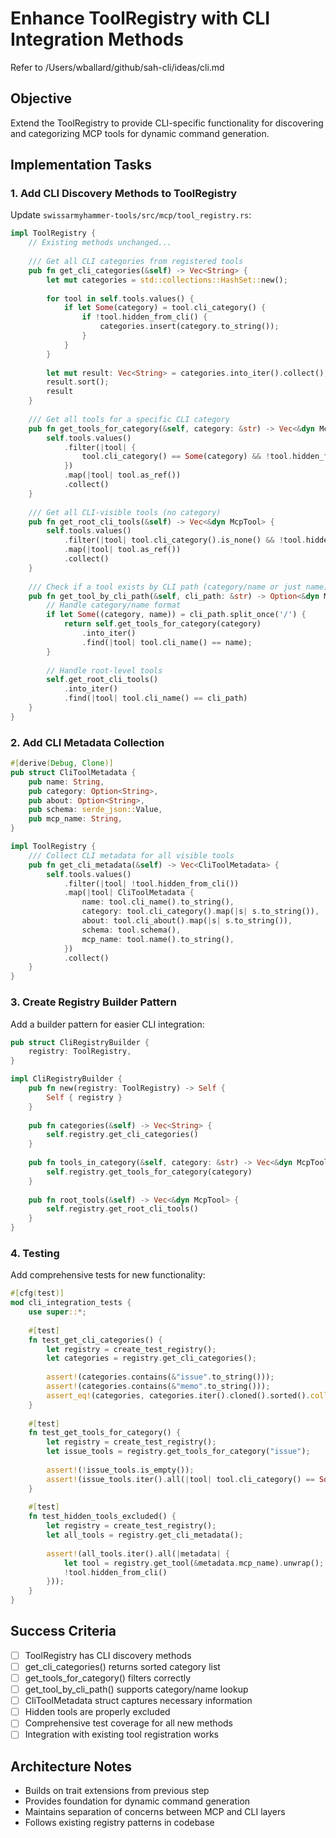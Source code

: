 # Enhance ToolRegistry with CLI Integration Methods

Refer to /Users/wballard/github/sah-cli/ideas/cli.md

## Objective

Extend the ToolRegistry to provide CLI-specific functionality for discovering and categorizing MCP tools for dynamic command generation.

## Implementation Tasks

### 1. Add CLI Discovery Methods to ToolRegistry

Update `swissarmyhammer-tools/src/mcp/tool_registry.rs`:

```rust
impl ToolRegistry {
    // Existing methods unchanged...
    
    /// Get all CLI categories from registered tools
    pub fn get_cli_categories(&self) -> Vec<String> {
        let mut categories = std::collections::HashSet::new();
        
        for tool in self.tools.values() {
            if let Some(category) = tool.cli_category() {
                if !tool.hidden_from_cli() {
                    categories.insert(category.to_string());
                }
            }
        }
        
        let mut result: Vec<String> = categories.into_iter().collect();
        result.sort();
        result
    }
    
    /// Get all tools for a specific CLI category
    pub fn get_tools_for_category(&self, category: &str) -> Vec<&dyn McpTool> {
        self.tools.values()
            .filter(|tool| {
                tool.cli_category() == Some(category) && !tool.hidden_from_cli()
            })
            .map(|tool| tool.as_ref())
            .collect()
    }
    
    /// Get all CLI-visible tools (no category)
    pub fn get_root_cli_tools(&self) -> Vec<&dyn McpTool> {
        self.tools.values()
            .filter(|tool| tool.cli_category().is_none() && !tool.hidden_from_cli())
            .map(|tool| tool.as_ref())
            .collect()
    }
    
    /// Check if a tool exists by CLI path (category/name or just name)
    pub fn get_tool_by_cli_path(&self, cli_path: &str) -> Option<&dyn McpTool> {
        // Handle category/name format
        if let Some((category, name)) = cli_path.split_once('/') {
            return self.get_tools_for_category(category)
                .into_iter()
                .find(|tool| tool.cli_name() == name);
        }
        
        // Handle root-level tools
        self.get_root_cli_tools()
            .into_iter()
            .find(|tool| tool.cli_name() == cli_path)
    }
}
```

### 2. Add CLI Metadata Collection

```rust
#[derive(Debug, Clone)]
pub struct CliToolMetadata {
    pub name: String,
    pub category: Option<String>,
    pub about: Option<String>,
    pub schema: serde_json::Value,
    pub mcp_name: String,
}

impl ToolRegistry {
    /// Collect CLI metadata for all visible tools
    pub fn get_cli_metadata(&self) -> Vec<CliToolMetadata> {
        self.tools.values()
            .filter(|tool| !tool.hidden_from_cli())
            .map(|tool| CliToolMetadata {
                name: tool.cli_name().to_string(),
                category: tool.cli_category().map(|s| s.to_string()),
                about: tool.cli_about().map(|s| s.to_string()),
                schema: tool.schema(),
                mcp_name: tool.name().to_string(),
            })
            .collect()
    }
}
```

### 3. Create Registry Builder Pattern

Add a builder pattern for easier CLI integration:

```rust
pub struct CliRegistryBuilder {
    registry: ToolRegistry,
}

impl CliRegistryBuilder {
    pub fn new(registry: ToolRegistry) -> Self {
        Self { registry }
    }
    
    pub fn categories(&self) -> Vec<String> {
        self.registry.get_cli_categories()
    }
    
    pub fn tools_in_category(&self, category: &str) -> Vec<&dyn McpTool> {
        self.registry.get_tools_for_category(category)
    }
    
    pub fn root_tools(&self) -> Vec<&dyn McpTool> {
        self.registry.get_root_cli_tools()
    }
}
```

### 4. Testing

Add comprehensive tests for new functionality:

```rust
#[cfg(test)]
mod cli_integration_tests {
    use super::*;
    
    #[test]
    fn test_get_cli_categories() {
        let registry = create_test_registry();
        let categories = registry.get_cli_categories();
        
        assert!(categories.contains(&"issue".to_string()));
        assert!(categories.contains(&"memo".to_string()));
        assert_eq!(categories, categories.iter().cloned().sorted().collect::<Vec<_>>());
    }
    
    #[test] 
    fn test_get_tools_for_category() {
        let registry = create_test_registry();
        let issue_tools = registry.get_tools_for_category("issue");
        
        assert!(!issue_tools.is_empty());
        assert!(issue_tools.iter().all(|tool| tool.cli_category() == Some("issue")));
    }
    
    #[test]
    fn test_hidden_tools_excluded() {
        let registry = create_test_registry();
        let all_tools = registry.get_cli_metadata();
        
        assert!(all_tools.iter().all(|metadata| {
            let tool = registry.get_tool(&metadata.mcp_name).unwrap();
            !tool.hidden_from_cli()
        }));
    }
}
```

## Success Criteria

- [ ] ToolRegistry has CLI discovery methods
- [ ] get_cli_categories() returns sorted category list
- [ ] get_tools_for_category() filters correctly
- [ ] get_tool_by_cli_path() supports category/name lookup
- [ ] CliToolMetadata struct captures necessary information
- [ ] Hidden tools are properly excluded
- [ ] Comprehensive test coverage for all new methods
- [ ] Integration with existing tool registration works

## Architecture Notes

- Builds on trait extensions from previous step
- Provides foundation for dynamic command generation
- Maintains separation of concerns between MCP and CLI layers
- Follows existing registry patterns in codebase
